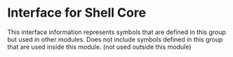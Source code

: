 
# Interface for Shell Core
This interface information represents symbols that are defined in this group but used in other modules.  Does not include symbols defined in this group that are used inside this module.
(not used outside this module)
